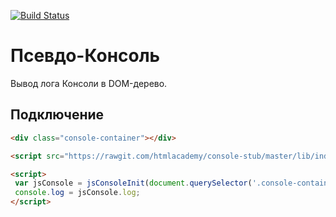 [![Build Status](https://travis-ci.org/htmlacademy/console-stub.svg?branch=master)](https://travis-ci.org/htmlacademy/console-stub)

# Псевдо-Консоль
Вывод лога Консоли в DOM-дерево.

## Подключение

```html
<div class="console-container"></div>

<script src="https://rawgit.com/htmlacademy/console-stub/master/lib/index.js"></script>

<script>
 var jsConsole = jsConsoleInit(document.querySelector('.console-container'));
 console.log = jsConsole.log;
</script>
```
